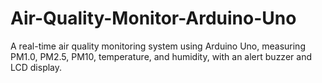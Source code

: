# Air-Quality-Monitor-Arduino-Uno
A real-time air quality monitoring system using Arduino Uno, measuring PM1.0, PM2.5, PM10, temperature, and humidity, with an alert buzzer and LCD display.
